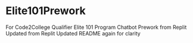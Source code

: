 # Elite101Prework
For Code2College Qualifier
Elite 101 Program
Chatbot Prework from Replit
Updated from Replit
Updated README again for clarity